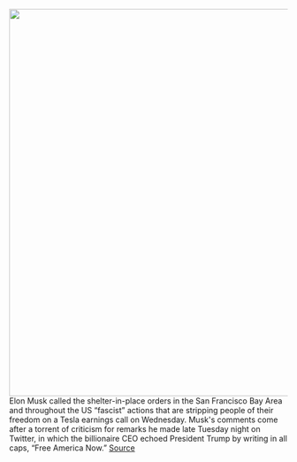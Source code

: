 <img src='https://cdn.vox-cdn.com/thumbor/UkOpUm5CSvtHAwE5le_CRbNmMqI=/0x0:4800x2895/1200x800/filters:focal(2105x483:2873x1251)/cdn.vox-cdn.com/uploads/chorus_image/image/66730995/1183851342.jpg.5.jpg' width='700px' /><br/>
Elon Musk called the shelter-in-place orders in the San Francisco Bay Area and throughout the US “fascist” actions that are stripping people of their freedom on a Tesla earnings call on Wednesday. Musk's comments come after a torrent of criticism for remarks he made late Tuesday night on Twitter, in which the billionaire CEO echoed President Trump by writing in all caps, “Free America Now.”
<a href='https://www.theverge.com/2020/4/29/21242102/elon-musk-coronavirus-fascist-shelter-in-place-tesla-covid-19-safety-science'> Source <a/>